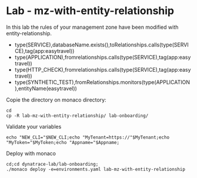 #  Lab - mz-with-entity-relationship

In this lab the rules of your management zone have been modified with entity-relationship.  
- type(SERVICE),databaseName.exists(),toRelationships.calls(type(SERVICE),tag(app:easytravel<xx>))  
- type(APPLICATION),fromrelationships.calls(type(SERVICE),tag(app:easytravel<xx>))  
- type(HTTP_CHECK),fromrelationships.calls(type(SERVICE),tag(app:easytravel<xx>))  
- type(SYNTHETIC_TEST),fromRelationships.monitors(type(APPLICATION),entityName(easytravel<xx>))  

Copie the directory on monaco directory:  

    cd
    cp -R lab-mz-with-entity-relationship/ lab-onboarding/
	   
Validate your variables  

    echo "NEW_CLI="$NEW_CLI;echo "MyTenant=https://"$MyTenant;echo "MyToken="$MyToken;echo "Appname="$Appname;
		   
Deploy with monaco  

    cd;cd dynatrace-lab/lab-onboarding;
    ./monaco deploy -e=environments.yaml lab-mz-with-entity-relationship
